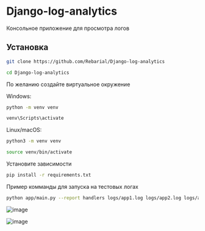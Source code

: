 # Django-log-analytics

Консольное приложение для просмотра логов

## Установка
~~~bash
git clone https://github.com/Rebarial/Django-log-analytics

cd Django-log-analytics

~~~

По желанию создайте виртуальное окружение

Windows:
~~~bash
python -m venv venv

venv\Scripts\activate
~~~
Linux/macOS:
~~~bash
python3 -m venv venv

source venv/bin/activate
~~~
Установите зависимости
~~~bash
pip install -r requirements.txt
~~~
Пример комманды для запуска на тестовых логах
~~~bash
python app/main.py --report handlers logs/app1.log logs/app2.log logs/app3.log
~~~




![image](https://github.com/user-attachments/assets/2cb889e9-264c-489a-af94-dd91a21d5958)

![image](https://github.com/user-attachments/assets/dff24139-838a-47ef-a04b-7241631493b2)
